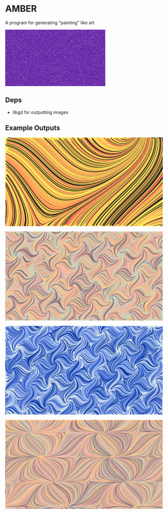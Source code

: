 # AMBER
A program for generating "painting" like art

![gif!](https://github.com/AN-2001/amber/blob/master/docs/out.gif)

## Deps
- libgd for outputting images

## Example Outputs
![png!](https://github.com/AN-2001/amber/blob/master/docs/p1.png)

![png!](https://github.com/AN-2001/amber/blob/master/docs/p3.png)

![png!](https://github.com/AN-2001/amber/blob/master/docs/p2.png)

![png!](https://github.com/AN-2001/amber/blob/master/docs/p4.png)


